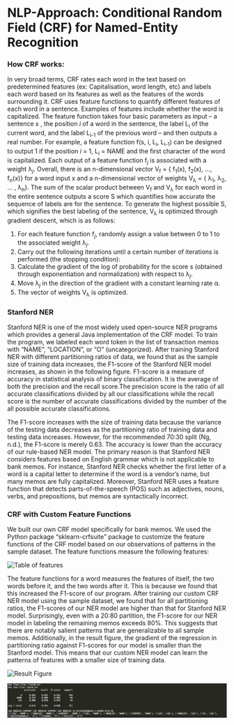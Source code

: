 # NLP-Approach: Conditional Random Field (CRF) for Named-Entity Recognition

### How CRF works:
In very broad terms, CRF rates each word in the text based on predetermined features (ex: Capitalisation, word length, etc) and labels each word based on its features as well as the features of the words surrounding it. CRF uses feature functions to quantify different features of each word in a sentence. Examples of features include whether the word is capitalized. The feature function takes four basic parameters as input – a sentence *s* , the position *i* of a word in the sentence, the label L<sub>i</sub> of the current word, and the label L<sub>i-1</sub> of the previous word – and then outputs a real number. For example, a feature function  f(s, i, L<sub>i</sub>,  L<sub>i-1</sub>) can be designed to output 1 if the position *i*  = 1, L<sub>i</sub> = NAME and the first character of the word is capitalized. Each output of a feature function f<sub>*j*</sub>  is associated with a weight λ<sub>*j*</sub>. Overall, there is an n-dimensional vector V<sub>f</sub> = { f<sub>1</sub>(x), f<sub>2</sub>(x), ..., f<sub>n</sub>(x)} for a word input x and a n-dimensional vector of weights V<sub>λ</sub> = { λ<sub>1</sub>, λ<sub>2</sub>, ... , λ<sub>n</sub>}. The sum of the scalar product between V<sub>f</sub> and V<sub>λ</sub> for each word in the entire sentence outputs a score S which quantifies how accurate the sequence of labels are for the sentence. To generate the highest possible S, which signifies the best labeling of the sentence, V<sub>λ</sub> is optimized through gradient descent, which is as follows:
1. For each feature function f<sub>*j*</sub>, randomly assign a value between 0 to 1 to the associated weight λ<sub>*j*</sub>. 
2. Carry out the following iterations until a certain number of iterations is performed (the stopping condition):
  1. Calculate the gradient of the log of probability for the score s (obtained through exponentiation and normalization) with respect to  λ<sub>*j*</sub>.
  2. Move  λ<sub>*j*</sub> in the direction of the gradient with a constant learning rate α.
3. The vector of weights V<sub>λ</sub> is optimized.

### Stanford NER
Stanford NER is one of the most widely used open-source NER programs which provides a general Java implementation of the CRF model. To train the program, we labeled each word token in the list of transaction memos with “NAME”, “LOCATION”, or “O” (uncategorized). After training Stanford NER with different partitioning ratios of data, we found that as the sample size of training data increases, the F1-score of the Stanford NER model increases, as shown in the following figure. F1-score is a measure of accuracy in statistical analysis of binary classification. It is the average of both the precision and the recall score.The precision score is the ratio of all accurate classifications divided by all our classifications while the recall score is the number of accurate classifications divided by the number of the all possible accurate classifications.

The F1-score increases with the size of training data because the variance of the testing data decreases as the partitioning ratio of training data and testing data increases. However, for the recommended 70:30 split (Ng, n.d.), the F1-score is merely 0.63. The accuracy is lower than the accuracy of our rule-based NER model. The primary reason is that Stanford NER considers features based on English grammar which is not applicable to bank memos. For instance, Stanford NER checks whether the first letter of a word is a capital letter to determine if the word is a vendor’s name, but many memos are fully capitalized. Moreover, Stanford NER uses a feature function that detects parts-of-the-speech (POS) such as adjectives, nouns, verbs, and prepositions, but memos are syntactically incorrect.

### CRF with Custom Feature Functions

We built our own CRF model specifically for bank memos. We used the Python package “sklearn-crfsuite” package to customize the feature functions of the CRF model based on our observations of patterns in the sample dataset. The feature functions measure the following features:

![Table of features]()

The feature functions for a word measures the features of itself, the two words before it, and the two words after it. This is because we found that this increased the F1-score of our program.
After training our custom CRF NER model using the sample dataset, we found that for all partitioning ratios, the F1-scores of our NER model are higher than that for Stanford NER model. Surprisingly, even with a 20:80 partition, the F1-score for our NER model in labeling the remaining memos exceeds 80%. This suggests that there are notably salient patterns that are generalizable to all sample memos. Additionally, in the result figure, the gradient of the regression in partitioning ratio against F1-scores for our model is smaller than the Stanford model. This means that our custom NER model can learn the patterns of features with a smaller size of training data.

![Result Figure]()

![Result of Custom CRF](https://github.com/Final-Project-Freshman/NLP-Approach/blob/master/result.png)
